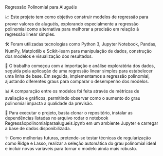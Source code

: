 Regressão Polinomial para Aluguéis

📈 Este projeto tem como objetivo construir modelos de regressão para prever valores de aluguéis, explorando especialmente a regressão polinomial como alternativa para melhorar a precisão em relação à regressão linear simples.

🛠️ Foram utilizadas tecnologias como Python 3, Jupyter Notebook, Pandas, NumPy, Matplotlib e Scikit-learn para manipulação de dados, construção dos modelos e visualização dos resultados.

🔎 O trabalho começou com a importação e análise exploratória dos dados, seguida pela aplicação de uma regressão linear simples para estabelecer uma linha de base. Em seguida, implementamos a regressão polinomial, ajustando diferentes graus para comparar o desempenho dos modelos.

📊 A comparação entre os modelos foi feita através de métricas de avaliação e gráficos, permitindo observar como o aumento do grau polinomial impacta a qualidade da previsão.

🚀 Para executar o projeto, basta clonar o repositório, instalar as dependências listadas no arquivo rodar o notebook Regressãopolinomialparaalugueis.ipynb em um ambiente Jupyter e carregar a base de dados disponibilizada.

✨ Como melhorias futuras, pretende-se testar técnicas de regularização como Ridge e Lasso, realizar a seleção automática do grau polinomial ideal e incluir novas variáveis para tornar o modelo ainda mais robusto.
